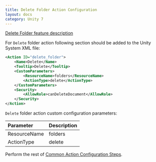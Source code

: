```yaml
---
title: Delete Folder Action Configuration
layout: docs
category: Unity 7
---
```

[Delete Folder feature description](../../features/folder-management/delete-folder.md)

For `Delete` folder action following section should be added to the Unity System XML file:
 
```xml
<Action ID="delete_folder">
    <Name>Delete</Name>
    <Tooltip>Delete</Tooltip>
    <CustomParameters>
        <ResourceName>folders</ResourceName>
        <ActionType>delete</ActionType>
    </CustomParameters>
    <Security>
        <AllowRole>canDeleteDocument</AllowRole>
    </Security>
</Action>
```

`Delete` folder action custom configuration parameters:

| Parameter   | Description |
|:------------|:------------|
|ResourceName | folders   |
|ActionType   | delete      |

Perform the rest of [Common Action Configuration Steps](../actions.md#common-actions-configuration-steps). 
